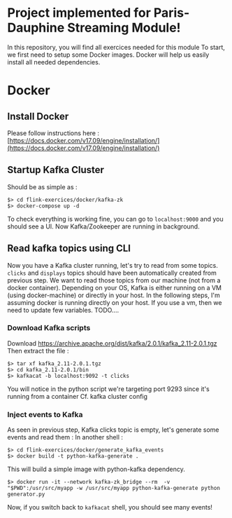 # Project implemented for Paris-Dauphine Streaming Module!

In this repository, you will find all exercices needed for this module
To start, we first need to setup some Docker images.
Docker will help us easily install all needed dependencies.

# Docker

## Install Docker

Please follow instructions here : [https://docs.docker.com/v17.09/engine/installation/](https://docs.docker.com/v17.09/engine/installation/)

## Startup Kafka Cluster

Should be as simple as :
```
$> cd flink-exercices/docker/kafka-zk
$> docker-compose up -d
```
To check everything is working fine, you can go to `localhost:9000` and you should see a UI.
Now Kafka/Zookeeper are running in background.

## Read kafka topics using CLI

Now you have a Kafka cluster running, let's try to read from some topics.
`clicks` and `displays` topics should have been automatically created from previous step.
We want to read those topics from our machine (not from a docker container).
Depending on your OS, Kafka is either running on a VM (using docker-machine) or directly in your host.
In the following steps, I'm assuming docker is running directly on your host.
If you use a vm, then we need to update few variables.
TODO....

### Download Kafka scripts
Download https://archive.apache.org/dist/kafka/2.0.1/kafka_2.11-2.0.1.tgz
Then extract the file :
```
$> tar xf kafka_2.11-2.0.1.tgz
$> cd kafka_2.11-2.0.1/bin
$> kafkacat -b localhost:9092 -t clicks
```

You will notice in the python script we're targeting port 9293 since it's running from a container
Cf. kafka cluster config

### Inject events to Kafka

As seen in previous step, Kafka clicks topic is empty, let's generate some events and read them :
In another shell :
```
$> cd flink-exercices/docker/generate_kafka_events
$> docker build -t python-kafka-generate . 
```
This will build a simple image with python-kafka dependency.
```
$> docker run -it --network kafka-zk_bridge --rm  -v "$PWD":/usr/src/myapp -w /usr/src/myapp python-kafka-generate python generator.py
```

Now, if you switch back to `kafkacat` shell, you should see many events!
